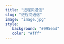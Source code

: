 ```yaml
---
title: "进程间通信"
slug: "进程间通信"
image: "image.jpg"
style:
   background: "#995ead"
   color: "#fff"
---
```


